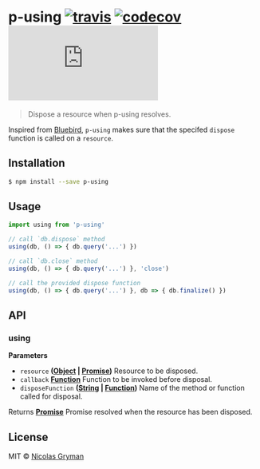 # p-using [![travis][travis-image]][travis-url] [![codecov][codecov-image]][codecov-url] [![size][size-image]][size-url]

> Dispose a resource when p-using resolves.

[travis-image]: https://img.shields.io/travis/ngryman/p-using.svg?style=flat

[travis-url]: https://travis-ci.org/ngryman/p-using

[codecov-image]: https://img.shields.io/codecov/c/github/ngryman/p-using.svg

[codecov-url]: https://codecov.io/github/ngryman/p-using

[size-image]: http://img.badgesize.io/https://unpkg.com/p-using@1.0.0/dist/p-using.min.js?compression=gzip

[size-url]: https://unpkg.com/p-using@1.0.0/dist/p-using.min.js

Inspired from [Bluebird](http://bluebirdjs.com/docs/api/promise.using.html), `p-using` makes sure that the specifed `dispose` function is called on a `resource`.

## Installation

```sh
$ npm install --save p-using
```

## Usage

```js
import using from 'p-using'

// call `db.dispose` method
using(db, () => { db.query('...') })

// call `db.close` method
using(db, () => { db.query('...') }, 'close')

// call the provided dispose function
using(db, () => { db.query('...') }, db => { db.finalize() })
```

## API

<!-- Generated by documentation.js. Update this documentation by updating the source code. -->

### using

**Parameters**

-   `resource` **([Object](https://developer.mozilla.org/en-US/docs/Web/JavaScript/Reference/Global_Objects/Object) \| [Promise](https://developer.mozilla.org/en-US/docs/Web/JavaScript/Reference/Global_Objects/Promise))** Resource to be disposed.
-   `callback` **[Function](https://developer.mozilla.org/en-US/docs/Web/JavaScript/Reference/Statements/function)** Function to be invoked before disposal.
-   `disposeFunction` **([String](https://developer.mozilla.org/en-US/docs/Web/JavaScript/Reference/Global_Objects/String) \| [Function](https://developer.mozilla.org/en-US/docs/Web/JavaScript/Reference/Statements/function))** Name of the method or function called for disposal.

Returns **[Promise](https://developer.mozilla.org/en-US/docs/Web/JavaScript/Reference/Global_Objects/Promise)** Promise resolved when the resource has been disposed.

## License

MIT © [Nicolas Gryman](http://ngryman.sh)
